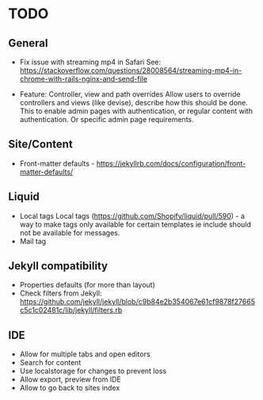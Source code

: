 # TODO

## General

- Fix issue with streaming mp4 in Safari
  See: https://stackoverflow.com/questions/28008564/streaming-mp4-in-chrome-with-rails-nginx-and-send-file

- Feature: Controller, view and path overrides
  Allow users to override controllers and views (like devise), describe how this should be done.
  This to enable admin pages with authentication, or regular content with authentication.
  Or specific admin page requirements.

## Site/Content

- Front-matter defaults - https://jekyllrb.com/docs/configuration/front-matter-defaults/

## Liquid

- Local tags
  Local tags (https://github.com/Shopify/liquid/pull/590) - a way to make tags only available for certain templates
  ie include should not be available for messages.
- Mail tag

## Jekyll compatibility

- Properties defaults (for more than layout)
- Check filters from Jekyll: https://github.com/jekyll/jekyll/blob/c9b84e2b354067e61cf9878f27665c5c1c02481c/lib/jekyll/filters.rb

## IDE

- Allow for multiple tabs and open editors
- Search for content
- Use localstorage for changes to prevent loss
- Allow export, preview from IDE
- Allow to go back to sites index

